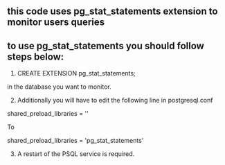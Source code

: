 ## this code uses pg_stat_statements extension to monitor users queries
## to use pg_stat_statements you should follow steps below:

1. CREATE EXTENSION pg_stat_statements;

in the database you want to monitor.

2. Additionally you will have to edit the following line in postgresql.conf

shared_preload_libraries = ''

To

shared_preload_libraries = 'pg_stat_statements'

3. A restart of the PSQL service is required.